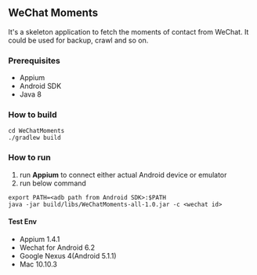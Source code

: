 ## WeChat Moments

It's a skeleton application to fetch the moments of contact from WeChat. It could be used for backup, crawl and so on.

### Prerequisites

* Appium
* Android SDK
* Java 8

### How to build

```shell
cd WeChatMoments
./gradlew build
```

### How to run

1. run **Appium** to connect either actual Android device or emulator
1. run below command

```shell
export PATH=<adb path from Android SDK>:$PATH
java -jar build/libs/WeChatMoments-all-1.0.jar -c <wechat id>
```

#### Test Env
* Appium 1.4.1
* Wechat for Android 6.2
* Google Nexus 4(Android 5.1.1)
* Mac 10.10.3